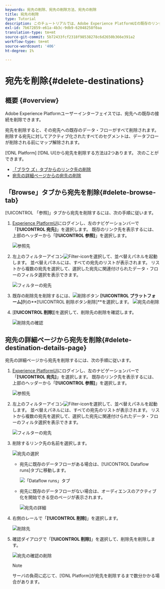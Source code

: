 ```yaml
---
keywords: 宛先の削除、宛先の削除方法、宛先の削除
title: 宛先の削除
type: Tutorial
description: このチュートリアルでは、Adobe Experience PlatformUIの既存のリンク先を削除する手順をリストします
exl-id: 7b672859-e61a-4b3c-9db9-62048258f0aa
translation-type: tm+mt
source-git-commit: 5b72433fcf2318f98538278c6d2650b366e391a2
workflow-type: tm+mt
source-wordcount: '406'
ht-degree: 1%

---
```


# 宛先を削除{#delete-destinations}

## 概要 {#overview}

Adobe Experience Platformユーザーインターフェイスでは、宛先への既存の接続を削除できます。

宛先を削除すると、その宛先への既存のデータ・フローがすべて削除されます。 削除する宛先に対してアクティブ化されたすべてのセグメントは、データフローが削除される前にマップ解除されます。

[!DNL Platform] [!DNL UI]から宛先を削除する方法は2つあります。 次のことができます。

* [「ブラウ  ズ」タブからのリンク先の削除](#delete-browse-tab)
* [宛先の詳細ページからの宛先の削除](#delete-destination-details-page)

## 「Browse」タブから宛先を削除{#delete-browse-tab}

[!UICONTROL 「参照]」タブから宛先を削除するには、次の手順に従います。

1. [Experience PlatformUI](https://platform.adobe.com/)にログインし、左のナビゲーションバーで「**[!UICONTROL 宛先]**」を選択します。 既存のリンク先を表示するには、上部のヘッダーから「**[!UICONTROL 参照]**」を選択します。

   ![参照先](../assets/ui/delete-destinations/browse-destinations.png)

2. 左上のフィルターアイコン![Filter-icon](../assets/ui/delete-destinations/filter.png)を選択して、並べ替えパネルを起動します。 並べ替えパネルには、すべての宛先のリストが表示されます。 リストから複数の宛先を選択して、選択した宛先に関連付けられたデータ・フローのフィルタ選択を表示できます。

   ![フィルターの宛先](../assets/ui/delete-destinations/filter-destinations.png)

3. 既存の削除先を削除するには、![削除ボタン](../assets/ui/delete-destinations/delete-icon.png) **[!UICONTROL プラットフォーム]**&#x200B;列の&#x200B;**[!UICONTROL 削除ボタン削除]**を選択します。
   ![宛先の削除](../assets/ui/delete-destinations/delete-destinations.png)

4. [**[!UICONTROL 削除]**]を選択して、削除先の削除を確認します。

   ![削除先の確認](../assets/ui/delete-destinations/delete-destinations-confirm.png)


## 宛先の詳細ページから宛先を削除{#delete-destination-details-page}

宛先の詳細ページから宛先を削除するには、次の手順に従います。

1. [Experience PlatformUI](https://platform.adobe.com/)にログインし、左のナビゲーションバーで「**[!UICONTROL 宛先]**」を選択します。 既存のリンク先を表示するには、上部のヘッダーから「**[!UICONTROL 参照]**」を選択します。

   ![参照先](../assets/ui/delete-destinations/browse-destinations.png)

2. 左上のフィルターアイコン![Filter-icon](../assets/ui/delete-destinations/filter.png)を選択して、並べ替えパネルを起動します。 並べ替えパネルには、すべての宛先のリストが表示されます。 リストから複数の宛先を選択して、選択した宛先に関連付けられたデータ・フローのフィルタ選択を表示できます。

   ![フィルターの宛先](../assets/ui/delete-destinations/filter-destinations.png)

3. 削除するリンク先の名前を選択します。

   ![宛先の選択](../assets/ui/delete-destinations/delete-destination-select.png)

   * 宛先に既存のデータフローがある場合は、[!UICONTROL Dataflow runs]タブに移動します。

      ![「Dataflow runs」タブ](../assets/ui/delete-destinations/destination-details-dataflows.png)

   * 宛先に既存のデータフローがない場合は、オーディエンスのアクティブ化を開始できる空のページが表示されます。

      ![宛先の詳細](../assets/ui/delete-destinations/destination-details-empty.png)


4. 右側のレールで「**[!UICONTROL 削除]**」を選択します。

   ![削除先](../assets/ui/delete-destinations/delete-destinations-button.png)

5. 確認ダイアログで「**[!UICONTROL 削除]**」を選択して、削除先を削除します。

   ![宛先の確認の削除](..//assets/ui/delete-destinations/delete-destinations-delete.png)

   >[!NOTE]
   >
   >サーバの負荷に応じて、[!DNL Platform]が宛先を削除するまで数分かかる場合があります。
